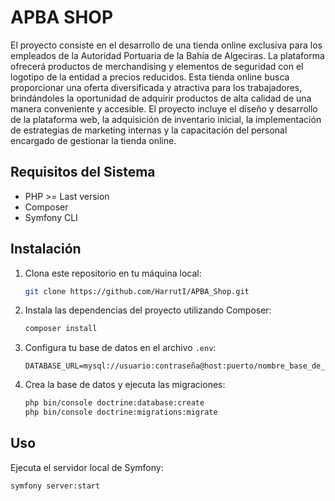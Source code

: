 # APBA SHOP


El proyecto consiste en el desarrollo de una tienda online exclusiva para los empleados de la Autoridad Portuaria de la Bahía de Algeciras. 
La plataforma ofrecerá productos de merchandising y elementos de seguridad con el logotipo de la entidad a precios reducidos. 
Esta tienda online busca proporcionar una oferta diversificada y atractiva para los trabajadores, brindándoles la oportunidad de adquirir 
productos de alta calidad de una manera conveniente y accesible. El proyecto incluye el diseño y desarrollo de la plataforma web, la adquisición de 
inventario inicial, la implementación de estrategias de marketing internas y la capacitación del personal encargado de gestionar la tienda online.

## Requisitos del Sistema

- PHP >= Last version
- Composer
- Symfony CLI

## Instalación

1. Clona este repositorio en tu máquina local:

    ```bash
    git clone https://github.com/HarrutI/APBA_Shop.git
    ```

2. Instala las dependencias del proyecto utilizando Composer:

    ```bash
    composer install
    ```

3. Configura tu base de datos en el archivo `.env`:

    ```
    DATABASE_URL=mysql://usuario:contraseña@host:puerto/nombre_base_de_datos
    ```

4. Crea la base de datos y ejecuta las migraciones:

    ```bash
    php bin/console doctrine:database:create
    php bin/console doctrine:migrations:migrate
    ```

## Uso

Ejecuta el servidor local de Symfony:

```bash
symfony server:start
